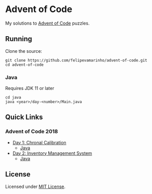 # Advent of Code

My solutions to [Advent of Code](https://adventofcode.com) puzzles.

## Running

Clone the source:

```
git clone https://github.com/felipevamarinho/advent-of-code.git
cd advent-of-code
```

### Java

Requires JDK 11 or later

```
cd java
java <year>/day-<number>/Main.java
```

## Quick Links

### Advent of Code 2018

- [Day 1: Chronal Calibration](https://adventofcode.com/2018/day/1)
  - [Java](java/2018/day-01/Main.java)
- [Day 2: Inventory Management System](https://adventofcode.com/2018/day/2)
  - [Java](java/2018/day-02/Main.java)

## License

Licensed under [MIT License](LICENSE).